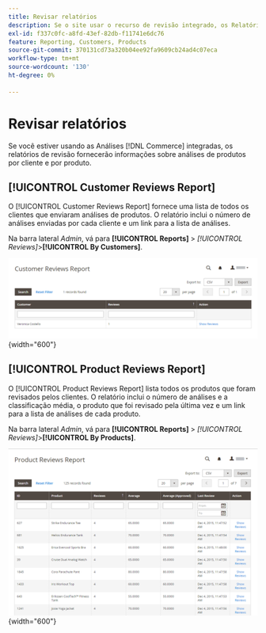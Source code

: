 ```yaml
---
title: Revisar relatórios
description: Se o site usar o recurso de revisão integrado, os Relatórios de revisão fornecerão informações sobre revisões de produtos por cliente e por produto.
exl-id: f337c0fc-a8fd-43ef-82db-f11741e6dc76
feature: Reporting, Customers, Products
source-git-commit: 370131cd73a320b04ee92fa9609cb24ad4c07eca
workflow-type: tm+mt
source-wordcount: '130'
ht-degree: 0%

---
```


# Revisar relatórios

Se você estiver usando as Análises [!DNL Commerce] integradas, os relatórios de revisão fornecerão informações sobre análises de produtos por cliente e por produto.

## [!UICONTROL Customer Reviews Report]

O [!UICONTROL Customer Reviews Report] fornece uma lista de todos os clientes que enviaram análises de produtos. O relatório inclui o número de análises enviadas por cada cliente e um link para a lista de análises.

Na barra lateral _Admin_, vá para **[!UICONTROL Reports]** > _[!UICONTROL Reviews]_>**[!UICONTROL By Customers]**.

![Relatório De Revisão Por Clientes](./assets/customer-reviews.png){width="600"}

## [!UICONTROL Product Reviews Report]

O [!UICONTROL Product Reviews Report] lista todos os produtos que foram revisados pelos clientes. O relatório inclui o número de análises e a classificação média, o produto que foi revisado pela última vez e um link para a lista de análises de cada produto.

Na barra lateral _Admin_, vá para **[!UICONTROL Reports]** > _[!UICONTROL Reviews]_>**[!UICONTROL By Products]**.

![Relatório de avaliação por produto](./assets/product-reviews.png){width="600"}
